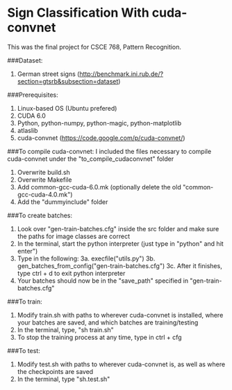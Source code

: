 Sign Classification With cuda-convnet
================================
This was the final project for CSCE 768, Pattern Recognition.

###Dataset:
1. German street signs (http://benchmark.ini.rub.de/?section=gtsrb&subsection=dataset)

###Prerequisites:

1. Linux-based OS (Ubuntu prefered)
2. CUDA 6.0
3. Python, python-numpy, python-magic, python-matplotlib
4. atlaslib
5. cuda-convnet (https://code.google.com/p/cuda-convnet/)

###To compile cuda-convnet:
I included the files necessary to compile cuda-convnet under the "to_compile_cudaconvnet" folder

1. Overwrite build.sh
2. Overwrite Makefile
3. Add common-gcc-cuda-6.0.mk (optionally delete the old "common-gcc-cuda-4.0.mk")
4. Add the "dummyinclude" folder

###To create batches:
1. Look over "gen-train-batches.cfg" inside the src folder and make sure the paths for image classes are correct
2. In the terminal, start the python interpreter (just type in "python" and hit enter")
3. Type in the following:
3a. execfile("utils.py")
3b. gen_batches_from_config("gen-train-batches.cfg")
3c. After it finishes, type ctrl + d to exit python interpreter
4. Your batches should now be in the "save_path" specified in "gen-train-batches.cfg"

###To train:
1. Modify train.sh with paths to wherever cuda-convnet is installed, where your batches are saved, and which batches are training/testing
2. In the terminal, type, "sh train.sh"
3. To stop the training process at any time, type in ctrl + cfg

###To test:
1. Modify test.sh with paths to wherever cuda-convnet is, as well as where the checkpoints are saved
2. In the terminal, type "sh.test.sh"
